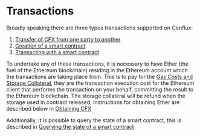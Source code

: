 # Transactions

Broadly speaking there are three types transactions supported on Conflux:

1.  [Transfer of CFX from one party to another](transfer_eth.md#transfer-of-ether-from-one-party-to-another)
2.  [Creation of a smart contract](transactions_and_smart_contracts.md#creation-of-a-smart-contract)
3.  [Transacting with a smart contract](transactions_and_smart_contracts.md#transacting-with-a-smart-contract)

To undertake any of these transactions, it is necessary to have Ether (the fuel of the Ethereum blockchain) residing in the Ethereum account which the transactions are taking place from. This is to pay for the [Gas Costs and Storage Collateral](gas.md), they are the transaction execution cost for the Ethereum client that performs the transaction on your behalf, committing the result to the Ethereum blockchain. The storage collateral will be refund when the storage used in contract released. Instructions for obtaining Ether are described below in [Obtaining CFX](obtaining_ether.md)

Additionally, it is possible to query the state of a smart contract, this is described in [Querying the state of a smart contract](transactions_and_smart_contracts.md#querying-the-state-of-a-smart-contract)








